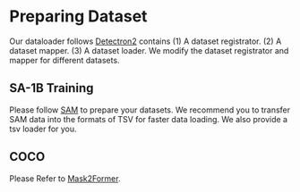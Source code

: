 # Preparing Dataset
Our dataloader follows [Detectron2](https://github.com/facebookresearch/detectron2) contains (1) A dataset registrator. (2) A dataset mapper. (3) A dataset loader. We modify the dataset registrator and mapper for different datasets.

## SA-1B Training
Please follow [SAM](https://github.com/facebookresearch/segment-anything) to prepare your datasets.
We recommend you to transfer SAM data into the formats of TSV for faster data loading. We also provide a tsv loader for you.
## COCO
Please Refer to [Mask2Former](https://github.com/facebookresearch/Mask2Former/tree/main/datasets).


